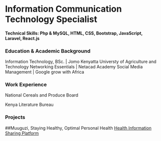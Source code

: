 # Information Communication Technology Specialist

#### Technical Skills: Php & MySQL, HTML, CSS, Bootstrap, JavaScript, Laravel, React.js

### Education & Academic Background
Information Technology, BSc. | Jomo Kenyatta Universty of Agriculture and Technology
Networking Essentials | Netacad Academy
Social Media Management | Google grow with Africa

### Work Experience
National Cereals and Produce Board

Kenya Literature Bureau

### Projects
##Muuguzi, Staying Healthy, Optimal Personal Health
[Health Information Sharing Platform](https://www.youtube.com/watch?v=cK8MxciiC00&list=PLLatoQwCH7RBdcOKQJlb_efny7xvy_Pt_)
